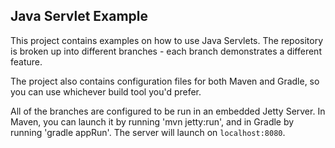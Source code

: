 ## Java Servlet Example

This project contains examples on how to use Java Servlets. The repository is broken up into different branches - each branch demonstrates a different feature.

The project also contains configuration files for both Maven and Gradle, so you can use whichever build tool you'd prefer.

All of the branches are configured to be run in an embedded Jetty Server. In Maven, you can launch it by running 'mvn jetty:run', and in Gradle by running 'gradle appRun'. The server will launch on `localhost:8080`.
